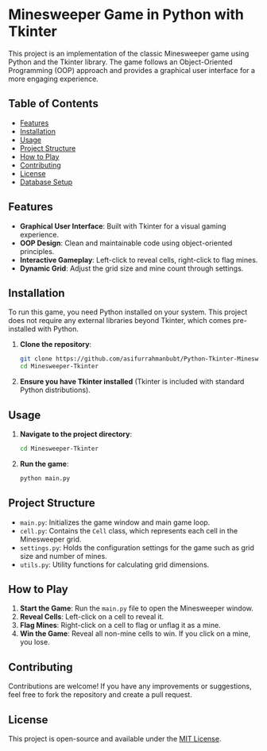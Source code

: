 # Minesweeper Game in Python with Tkinter

This project is an implementation of the classic Minesweeper game using Python and the Tkinter library. The game follows an Object-Oriented Programming (OOP) approach and provides a graphical user interface for a more engaging experience.

## Table of Contents
- [Features](#features)
- [Installation](#installation)
- [Usage](#usage)
- [Project Structure](#project-structure)
- [How to Play](#how-to-play)
- [Contributing](#contributing)
- [License](#license)
-  [Database Setup](#database-setup)

## Features
- **Graphical User Interface**: Built with Tkinter for a visual gaming experience.
- **OOP Design**: Clean and maintainable code using object-oriented principles.
- **Interactive Gameplay**: Left-click to reveal cells, right-click to flag mines.
- **Dynamic Grid**: Adjust the grid size and mine count through settings.

## Installation
To run this game, you need Python installed on your system. This project does not require any external libraries beyond Tkinter, which comes pre-installed with Python.

1. **Clone the repository**:
    ```bash
    git clone https://github.com/asifurrahmanbubt/Python-Tkinter-Minesweeper-OOP-Based-Game
    cd Minesweeper-Tkinter
    ```

2. **Ensure you have Tkinter installed** (Tkinter is included with standard Python distributions).

## Usage
1. **Navigate to the project directory**:
    ```bash
    cd Minesweeper-Tkinter
    ```

2. **Run the game**:
    ```bash
    python main.py
    ```

## Project Structure
- `main.py`: Initializes the game window and main game loop.
- `cell.py`: Contains the `Cell` class, which represents each cell in the Minesweeper grid.
- `settings.py`: Holds the configuration settings for the game such as grid size and number of mines.
- `utils.py`: Utility functions for calculating grid dimensions.

## How to Play
1. **Start the Game**: Run the `main.py` file to open the Minesweeper window.
2. **Reveal Cells**: Left-click on a cell to reveal it.
3. **Flag Mines**: Right-click on a cell to flag or unflag it as a mine.
4. **Win the Game**: Reveal all non-mine cells to win. If you click on a mine, you lose.

## Contributing
Contributions are welcome! If you have any improvements or suggestions, feel free to fork the repository and create a pull request.

## License
This project is open-source and available under the [MIT License](LICENSE).

